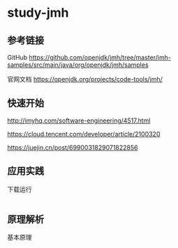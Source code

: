 # study-jmh



## 参考链接

GitHub 
https://github.com/openjdk/jmh/tree/master/jmh-samples/src/main/java/org/openjdk/jmh/samples

官网文档 
https://openjdk.org/projects/code-tools/jmh/

## 快速开始

http://imyhq.com/software-engineering/4517.html

https://cloud.tencent.com/developer/article/2100320

https://juejin.cn/post/6990031829071822856


## 应用实践

下载运行

```

```

## 原理解析

基本原理